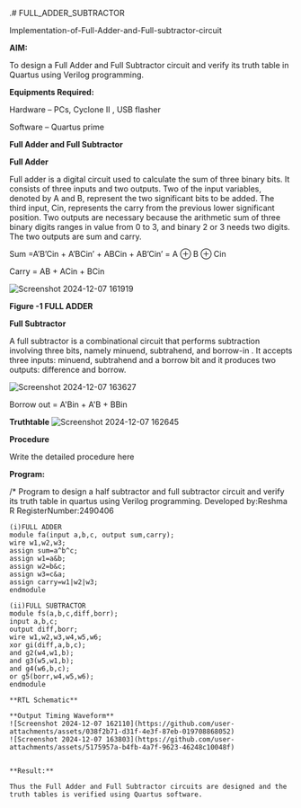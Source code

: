 .# FULL_ADDER_SUBTRACTOR

Implementation-of-Full-Adder-and-Full-subtractor-circuit

**AIM:**

To design a Full Adder and Full Subtractor circuit and verify its truth table in Quartus using Verilog programming.

**Equipments Required:**

Hardware – PCs, Cyclone II , USB flasher

Software – Quartus prime

**Full Adder and Full Subtractor**

**Full Adder**

Full adder is a digital circuit used to calculate the sum of three binary bits. It consists of three inputs and two outputs. Two of the input variables, denoted by A and B, represent the two significant bits to be added. The third input, Cin, represents the carry from the previous lower significant position. Two outputs are necessary because the arithmetic sum of three binary digits ranges in value from 0 to 3, and binary 2 or 3 needs two digits. The two outputs are sum and carry.

Sum =A’B’Cin + A’BCin’ + ABCin + AB’Cin’ = A ⊕ B ⊕ Cin 

Carry = AB + ACin + BCin

![Screenshot 2024-12-07 161919](https://github.com/user-attachments/assets/f7933385-6247-4f2d-aa52-d6da7a1ad4d0)

**Figure -1 FULL ADDER**

**Full Subtractor**

A full subtractor is a combinational circuit that performs subtraction involving three bits, namely minuend, subtrahend, and borrow-in . It accepts three inputs: minuend, subtrahend and a borrow bit and it produces two outputs: difference and borrow.

![Screenshot 2024-12-07 163627](https://github.com/user-attachments/assets/3fd04439-93db-414d-b72f-866fc10104b2)

Borrow out = A'Bin + A'B + BBin

**Truthtable**
![Screenshot 2024-12-07 162645](https://github.com/user-attachments/assets/1a9fa0f1-bcb1-42cf-a49d-b57e5db7232a)


**Procedure**

Write the detailed procedure here

**Program:**

/* Program to design a half subtractor and full subtractor circuit and verify its truth table in quartus using Verilog programming. Developed by:Reshma R RegisterNumber:2490406
```
(i)FULL ADDER
module fa(input a,b,c, output sum,carry);
wire w1,w2,w3;
assign sum=a^b^c;
assign w1=a&b;
assign w2=b&c;
assign w3=c&a;
assign carry=w1|w2|w3;
endmodule

(ii)FULL SUBTRACTOR
module fs(a,b,c,diff,borr);
input a,b,c;
output diff,borr;
wire w1,w2,w3,w4,w5,w6;
xor gi(diff,a,b,c);
and g2(w4,w1,b);
and g3(w5,w1,b);
and g4(w6,b,c);
or g5(borr,w4,w5,w6);
endmodule

**RTL Schematic**

**Output Timing Waveform**
![Screenshot 2024-12-07 162110](https://github.com/user-attachments/assets/038f2b71-d31f-4e3f-87eb-019708868052)
![Screenshot 2024-12-07 163803](https://github.com/user-attachments/assets/5175957a-b4fb-4a7f-9623-46248c10048f)


**Result:**

Thus the Full Adder and Full Subtractor circuits are designed and the truth tables is verified using Quartus software.




